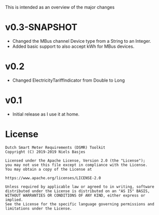 This is intended as an overview of the major changes

v0.3-SNAPSHOT
===
- Changed the MBus channel Device type from a String to an Integer.
- Added basic support to also accept kWh for MBus devices.

v0.2
===
- Changed ElectricityTariffIndicator from Double to Long

v0.1
===
- Initial release as I use it at home.

License
=======
    Dutch Smart Meter Requirements (DSMR) Toolkit
    Copyright (C) 2019-2019 Niels Basjes

    Licensed under the Apache License, Version 2.0 (the "License");
    you may not use this file except in compliance with the License.
    You may obtain a copy of the License at

    https://www.apache.org/licenses/LICENSE-2.0

    Unless required by applicable law or agreed to in writing, software
    distributed under the License is distributed on an "AS IS" BASIS,
    WITHOUT WARRANTIES OR CONDITIONS OF ANY KIND, either express or implied.
    See the License for the specific language governing permissions and
    limitations under the License.
